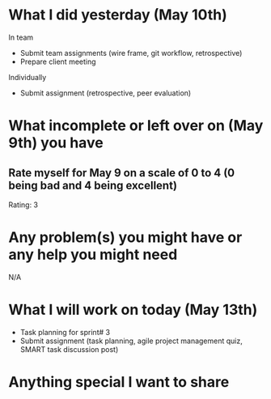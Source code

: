 # What I did yesterday (May 10th)
In team
- Submit team assignments (wire frame, git workflow, retrospective)
- Prepare client meeting

Individually
- Submit assignment (retrospective, peer evaluation)

# What incomplete or left over on (May 9th) you have


## Rate myself for May 9 on a scale of 0 to 4 (0 being bad and 4 being excellent)
Rating: 3

# Any problem(s) you might have or any help you might need
N/A

# What I will work on today (May 13th)
- Task planning for sprint# 3
- Submit assignment (task planning, agile project management quiz, SMART task discussion post)

# Anything special I want to share